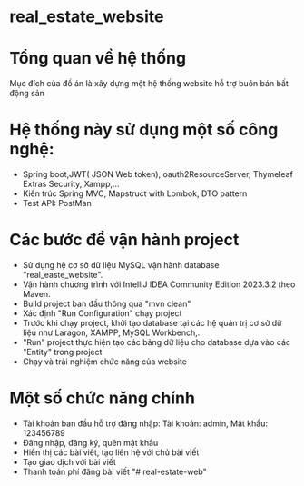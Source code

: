 # real_estate_website
# Tổng quan về hệ thống
Mục đích của đồ án là xây dựng một hệ thống website hỗ trợ buôn bán bất động sản
# Hệ thống này sử dụng một số công nghệ: 
- Spring boot,JWT( JSON Web token), oauth2ResourceServer, Thymeleaf Extras Security, Xampp,… 
- Kiến trúc Spring MVC,  Mapstruct with Lombok, DTO pattern
- Test API: PostMan
# Các bước để vận hành project
- Sử dụng hệ cơ sở dữ liệu MySQL vận hành database "real_easte_website".
- Vận hành chương trình với IntelliJ IDEA Community Edition 2023.3.2 theo Maven.
- Build project ban đầu thông qua "mvn clean"
- Xác định "Run Configuration" chạy project
- Trước khi chạy project, khởi tạo database tại các hệ quản trị cơ sở dữ liệu như Laragon, XAMPP, MySQL Workbench,.
- "Run" project thực hiện tạo các bảng dữ liệu cho database dựa vào các "Entity" trong project
- Chạy và trải nghiệm chức năng của website
# Một số chức năng chính
- Tài khoản ban đầu hỗ trợ đăng nhập: Tài khoản: admin, Mật khẩu: 123456789
- Đăng nhập, đăng ký, quên mật khẩu
- Hiển thị các bài viết, tạo liên hệ với chủ bài viết
- Tạo giao dịch với bài viết
- Thanh toán phí đăng bài viết
"# real-estate-web" 

